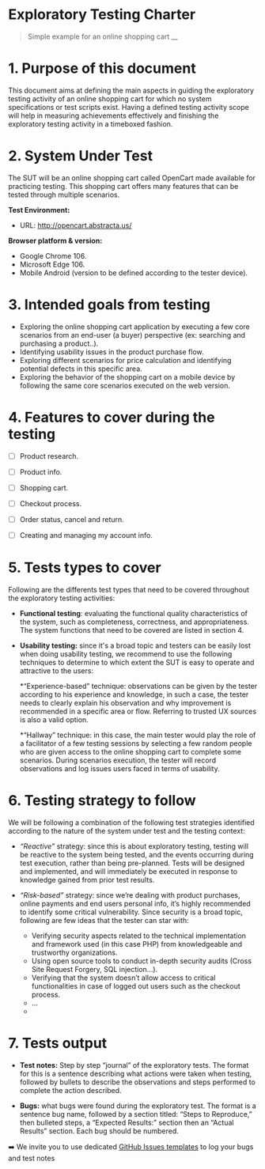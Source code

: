 # Exploratory Testing Charter
> Simple example for an online shopping cart
__
# 1. Purpose of this document      

This document aims at defining the main aspects in guiding the exploratory testing activity of an online shopping cart for which no system specifications or test scripts exist. Having a defined testing activity scope will help in measuring achievements effectively and finishing the exploratory testing activity in a timeboxed fashion. 

# 2. System Under Test
The SUT will be an online shopping cart called OpenCart made available for practicing testing. This shopping cart offers many features that can be tested through multiple scenarios. 

**Test Environment:**
- URL:  http://opencart.abstracta.us/

**Browser platform & version:**
- Google Chrome 106.
- Microsoft Edge 106.
- Mobile Android (version to be defined according to the tester device). 


# 3. Intended goals from testing  
- Exploring the online shopping cart application by executing a few core scenarios from an end-user (a buyer) perspective (ex: searching and purchasing a product..). 
- Identifying usability issues in the product purchase flow. 
- Exploring different scenarios for price calculation and identifying potential defects in this specific area. 
- Exploring the behavior of the shopping cart on a mobile device by following the same core scenarios executed on the web version. 


# 4. Features to cover during the testing
- [ ] Product research. 
- [ ] Product info.
- [ ] Shopping cart.
- [ ] Checkout process.
- [ ] Order status, cancel and return.
- [ ] Creating and managing my account info.


# 5. Tests types to cover
Following are the differents test types that need to be covered throughout the exploratory testing activities:

- **Functional testing**: evaluating the functional quality characteristics of the system, such as completeness, correctness, and appropriateness. The system functions that need to be covered are listed in section 4.

- **Usability testing:** since it's a broad topic and testers can be easily lost when doing usability testing, we recommend to use the following techniques to determine to which extent the SUT is easy to operate and attractive to the users: 

   *“Experience-based” technique: observations can be given by the tester according to his experience and knowledge, in such a case, the tester needs to clearly explain his observation and why improvement is recommended in a specific area or flow. Referring to trusted UX sources is also a valid option.

   *“Hallway” technique:  in this case, the main tester would play the role of a facilitator of a few testing sessions by selecting a few random people who are given access to the online shopping cart to complete some scenarios. During scenarios execution, the tester will record observations and log issues users faced in terms of usability. 


# 6. Testing strategy to follow
We will be following a combination of the following test strategies identified according to the nature of the system under test and the testing context: 

- *“Reactive”* strategy: since this is about exploratory testing, testing will be reactive to the system being tested, and the events occurring during test execution, rather than being pre-planned. Tests will be designed and implemented, and will immediately be executed in response to knowledge gained from prior test results.

- *“Risk-based”* strategy: since we’re dealing with product purchases, online payments and end users personal info, it’s highly recommended to identify some critical vulnerability. Since security is a broad topic, following are few ideas that the tester can star with: 
   -  Verifying security aspects related to the technical implementation and framework used (in this case PHP) from knowledgeable and trustworthy organizations.
   - Using open source tools to conduct in-depth security audits (Cross Site Request Forgery, SQL injection…).  
   - Verifying that the system doesn’t allow access to critical functionalities in case of logged out users such as the checkout process. 
   - …
   - 
# 7. Tests output

- **Test notes:** Step by step “journal” of the exploratory tests. The format for this is a sentence describing what actions were taken when testing, followed by bullets to describe the observations and steps performed to complete the action described.

- **Bugs:** what bugs were found during the exploratory test. The format is a sentence bug name, followed by a section titled: “Steps to Reproduce,” then bulleted steps, a “Expected Results:” section then an “Actual Results” section. Each bug should be numbered.

:arrow_right: We invite you to use dedicated [GitHub Issues templates](https://github.com/mohammed-ibenayad/exploratory_testing_opencart/issues/new/choose) to log your bugs and test notes

